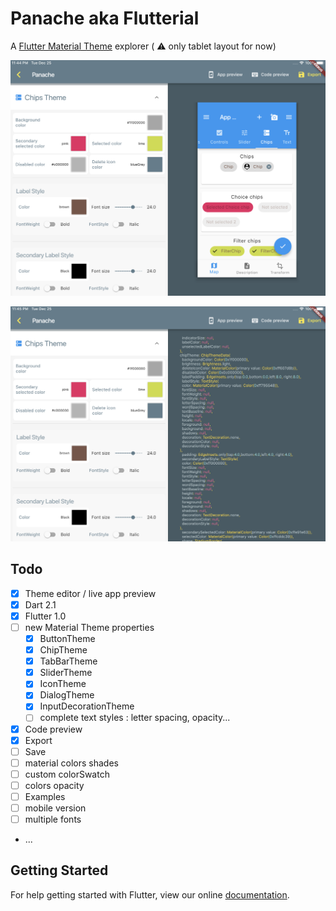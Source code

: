 # Panache aka Flutterial 

A [Flutter Material Theme](https://docs.flutter.io/flutter/material/ThemeData-class.html) explorer ( :warning: only tablet layout for now) 

![screenshot](screenshot.png)

![screenshot2](screenshot2.png)

## Todo

- [x] Theme editor / live app preview
- [x] Dart 2.1
- [x] Flutter 1.0
- [ ] new Material Theme properties
  - [x] ButtonTheme
  - [x] ChipTheme
  - [x] TabBarTheme
  - [x] SliderTheme
  - [x] IconTheme
  - [x] DialogTheme
  - [x] InputDecorationTheme
  - [ ] complete text styles : letter spacing, opacity...
- [x] Code preview
- [x] Export
- [ ] Save
- [ ] material colors shades
- [ ] custom colorSwatch
- [ ] colors opacity
- [ ] Examples
- [ ] mobile version
- [ ] multiple fonts
- ...

## Getting Started

For help getting started with Flutter, view our online
[documentation](http://flutter.io/).
